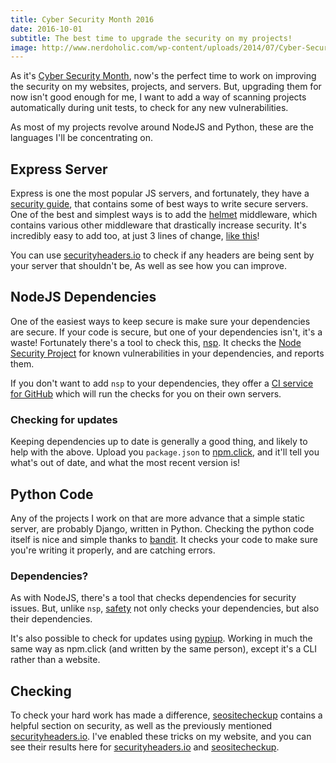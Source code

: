 ```yaml
---
title: Cyber Security Month 2016
date: 2016-10-01
subtitle: The best time to upgrade the security on my projects!
image: http://www.nerdoholic.com/wp-content/uploads/2014/07/Cyber-Security-_sized.jpg
---
```


As it's [Cyber Security Month](https://cybersecuritymonth.eu/), now's the perfect time to work on improving the security on my websites, projects, and servers. But, upgrading them for now isn't good enough for me, I want to add a way of scanning projects automatically during unit tests, to check for any new vulnerabilities.

As most of my projects revolve around NodeJS and Python, these are the languages I'll be concentrating on.

## Express Server
Express is one the most popular JS servers, and fortunately, they have a [security guide](http://expressjs.com/en/advanced/best-practice-security.html), that contains some of best ways to write secure servers. One of the best and simplest ways is to add the [helmet](https://www.npmjs.com/package/helmet) middleware, which contains various other middleware that drastically increase security. It's incredibly easy to add too, at just 3 lines of change, [like this](https://github.com/RealOrangeOne/host-container/commit/90adfd04aed2f2065d803623c297dc1a8ae71632)!

You can use [securityheaders.io](http://securityheaders.io/) to check if any headers are being sent by your server that shouldn't be, As well as see how you can improve.

## NodeJS Dependencies
One of the easiest ways to keep secure is make sure your dependencies are secure. If your code is secure, but one of your dependencies isn't, it's a waste! Fortunately there's a tool to check this, [nsp](https://www.npmjs.com/package/nsp). It checks the [Node Security Project](https://nodesecurity.io/) for known vulnerabilities in your dependencies, and reports them.

If you don't want to add `nsp` to your dependencies, they offer a [CI service for GitHub](https://nodesecurity.io/#pricing) which will run the checks for you on their own servers.

### Checking for updates
Keeping dependencies up to date is generally a good thing, and likely to help with the above. Upload you `package.json` to [npm.click](http://npm.click/), and it'll tell you what's out of date, and what the most recent version is!

## Python Code
Any of the projects I work on that are more advance that a simple static server, are probably Django, written in Python. Checking the python code itself is nice and simple thanks to [bandit](https://github.com/openstack/bandit). It checks your code to make sure you're writing it properly, and are catching errors.

### Dependencies?
As with NodeJS, there's a tool that checks dependencies for security issues. But, unlike `nsp`, [safety](https://pypi.python.org/pypi/safety) not only checks your dependencies, but also their dependencies.

It's also possible to check for updates using [pypiup](https://pypi.python.org/pypi/pypiup/). Working in much the same way as npm.click (and written by the same person), except it's a CLI rather than a website.

## Checking
To check your hard work has made a difference, [seositecheckup](http://seositecheckup.com/) contains a helpful section on security, as well as the previously mentioned [securityheaders.io](http://securityheaders.io/). I've enabled these tricks on my website, and you can see their results here for [securityheaders.io](https://securityheaders.io/?q=https%3A%2F%2Ftheorangeone.net&followRedirects=on) and [seositecheckup](http://seositecheckup.com/seo-audit/theorangeone.net).
